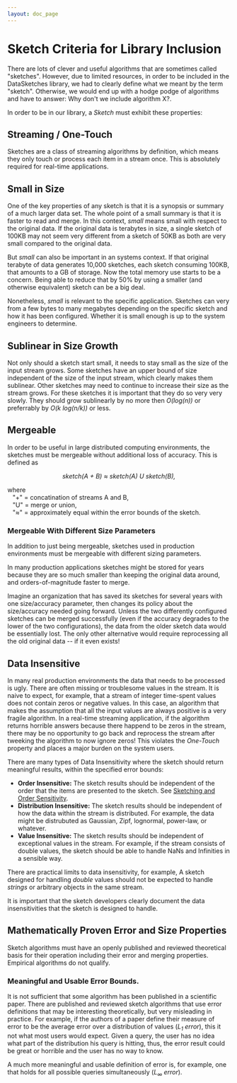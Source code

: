 ```yaml
---
layout: doc_page
---
```

<!--
    Licensed to the Apache Software Foundation (ASF) under one
    or more contributor license agreements.  See the NOTICE file
    distributed with this work for additional information
    regarding copyright ownership.  The ASF licenses this file
    to you under the Apache License, Version 2.0 (the
    "License"); you may not use this file except in compliance
    with the License.  You may obtain a copy of the License at

      http://www.apache.org/licenses/LICENSE-2.0

    Unless required by applicable law or agreed to in writing,
    software distributed under the License is distributed on an
    "AS IS" BASIS, WITHOUT WARRANTIES OR CONDITIONS OF ANY
    KIND, either express or implied.  See the License for the
    specific language governing permissions and limitations
    under the License.
-->

# Sketch Criteria for Library Inclusion

There are lots of clever and useful algorithms that are sometimes called "sketches".  However, due to limited resources, in order to be included in the DataSketches library, we had to clearly define what we meant by the term "sketch".  Otherwise, we would end up with a hodge podge of algorithms and have to answer: Why don't we include algorithm X?.

In order to be in our library, a *Sketch* must exhibit these properties:

## Streaming / One-Touch 
Sketches are a class of streaming algorithms by definition, which means they only touch or process each item in a stream once.  This is absolutely required for real-time applications.

## Small in Size
One of the key properties of any sketch is that it is a synopsis or summary of a much larger data set.  The whole point of a small summary is that it is faster to read and merge.  In this context, *small* means small with respect to the original data.  If the original data is terabytes in size, a single sketch of 100KB may not seem very different from a sketch of 50KB as both are very small compared to the original data.  

But *small* can also be important in an systems context. If that original terabyte of data generates 10,000 sketches, each sketch consuming 100KB, that amounts to a GB of storage.  Now the total memory use starts to be a concern.  Being able to reduce that by 50% by using a smaller (and otherwise equivalent) sketch can be a big deal.

Nonetheless, *small* is relevant to the specific application. Sketches can very from a few bytes to many megabytes depending on the specific sketch and how it has been configured. Whether it is small enough is up to the system engineers to determine. 

## Sublinear in Size Growth
Not only should a sketch start small, it needs to stay small as the size of the input stream grows.  Some sketches have an upper bound of size independent of the size of the input stream, which clearly makes them sublinear.  Other sketches may need to continue to increase their size as the stream grows.  For these sketches it is important that they do so very very slowly. They should grow sublinearly by no more then *O(log(n))* or preferrably by *O(k log(n/k))* or less.

## Mergeable
In order to be useful in large distributed computing environments, the sketches must be mergeable without additional loss of accuracy.  This is defined as

<p style="text-align: center;"><i>sketch(A + B) &asymp; sketch(A) U sketch(B),</i></p>

where<br>
&nbsp;&nbsp; "+" = concatination of streams A and B,<br>
&nbsp;&nbsp; "U" = merge or union,<br>
&nbsp;&nbsp; "&asymp;" = approximately equal within the error bounds of the sketch.

### Mergeable With Different Size Parameters
In addition to just being mergeable, sketches used in production environments must be mergeable with different sizing parameters.
 
In many production applications sketches might be stored for years because they are so much smaller than keeping the original data around, and orders-of-magnitude faster to merge.

Imagine an organization that has saved its sketches for several years with one size/accuracy parameter, then changes its policy about the size/accuracy needed going forward.  Unless the two differently configured sketches can be merged successfully (even if the accuracy degrades to the lower of the two configurations), the data from the older sketch data would be essentially lost. The only other alternative would require reprocessing all the old original data -- if it even exists!

## Data Insensitive
In many real production environments the data that needs to be processed is ugly. There are often missing or troublesome values in the stream.  It is naive to expect, for example, that a stream of integer time-spent values does not contain zeros or negative values.  In this case, an algorithm that makes the assumption that all the input values are always positive is a very fragile algorithm.  In a real-time streaming application, if the algorithm returns horrible answers because there happend to be zeros in the stream, there may be no opportunity to go back and reprocess the stream after tweeking the algorithm to now ignore zeros! This violates the *One-Touch* property and places a major burden on the system users.

There are many types of Data Insensitivity where the sketch should return meaningful results, within the specified error bounds:

* **Order Insensitive:** The sketch results should be independent of the order that the items are presented to the sketch. See [Sketching and Order Sensitivity](https://datasketches.apache.org/docs/Architecture/OrderSensitivity.html).
* **Distribution Insensitive:** The sketch results should be independent of how the data within the stream is distributed.  For example, the data might be distrubuted as Gaussian, Zipf, lognormal, power-law, or whatever.
* **Value Insensitive:** The sketch results should be independent of exceptional values in the stream.  For example, if the stream consists of double values, the sketch should be able to handle NaNs and Infinities in a sensible way.

There are practical limits to data insensitivity, for example, A sketch designed for handling *double* values should not be expected to handle *strings* or arbitrary objects in the same stream.

It is important that the sketch developers clearly document the data insensitivities that the sketch is designed to handle.

## Mathematically Proven Error and Size Properties
Sketch algorithms must have an openly published and reviewed theoretical basis for their operation including their error and merging properties.  Empirical algorithms do not qualify.

### Meaningful and Usable Error Bounds.
It is not sufficient that some algorithm has been published in a scientific paper. There are published and reviewed sketch algorithms that use error definitions that may be interesting theoretically, but very misleading in practice.  For example, if the authors of a paper define their measure of error to be the average error over a distribution of values (<i>L<sub>1</sub> error</i>), this it not what most users would expect.  Given a query, the user has no idea what part of the distribution his query is hitting, thus, the error result could be great or horrible and the user has no way to know. 

A much more meaningful and usable definition of error is, for example, one that holds for all possible queries simultaneously (<i>L<sub>&infin;</sub> error</i>).

